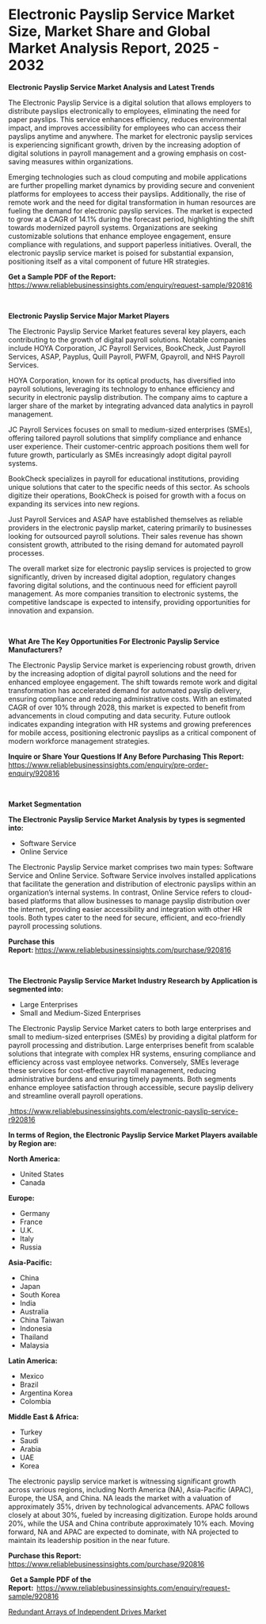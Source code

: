 <p><h1>Electronic Payslip Service Market Size, Market Share and Global Market Analysis Report, 2025 - 2032</h1></p><p><strong>Electronic Payslip Service Market Analysis and Latest Trends</strong></p>
<p><p>The Electronic Payslip Service is a digital solution that allows employers to distribute payslips electronically to employees, eliminating the need for paper payslips. This service enhances efficiency, reduces environmental impact, and improves accessibility for employees who can access their payslips anytime and anywhere. The market for electronic payslip services is experiencing significant growth, driven by the increasing adoption of digital solutions in payroll management and a growing emphasis on cost-saving measures within organizations.</p><p>Emerging technologies such as cloud computing and mobile applications are further propelling market dynamics by providing secure and convenient platforms for employees to access their payslips. Additionally, the rise of remote work and the need for digital transformation in human resources are fueling the demand for electronic payslip services. The market is expected to grow at a CAGR of 14.1% during the forecast period, highlighting the shift towards modernized payroll systems. Organizations are seeking customizable solutions that enhance employee engagement, ensure compliance with regulations, and support paperless initiatives. Overall, the electronic payslip service market is poised for substantial expansion, positioning itself as a vital component of future HR strategies.</p></p>
<p><strong>Get a Sample PDF of the Report:&nbsp;</strong> <a href="https://www.reliablebusinessinsights.com/enquiry/request-sample/920816?utm_campaign=2246&utm_medium=2&utm_source=Github&utm_content=ia&utm_term=07032025&utm_id=electronic-payslip-service">https://www.reliablebusinessinsights.com/enquiry/request-sample/920816</a></p>
<p>&nbsp;</p>
<p><strong>Electronic Payslip Service Major Market Players</strong></p>
<p><p>The Electronic Payslip Service Market features several key players, each contributing to the growth of digital payroll solutions. Notable companies include HOYA Corporation, JC Payroll Services, BookCheck, Just Payroll Services, ASAP, Payplus, Quill Payroll, PWFM, Gpayroll, and NHS Payroll Services.</p><p>HOYA Corporation, known for its optical products, has diversified into payroll solutions, leveraging its technology to enhance efficiency and security in electronic payslip distribution. The company aims to capture a larger share of the market by integrating advanced data analytics in payroll management.</p><p>JC Payroll Services focuses on small to medium-sized enterprises (SMEs), offering tailored payroll solutions that simplify compliance and enhance user experience. Their customer-centric approach positions them well for future growth, particularly as SMEs increasingly adopt digital payroll systems. </p><p>BookCheck specializes in payroll for educational institutions, providing unique solutions that cater to the specific needs of this sector. As schools digitize their operations, BookCheck is poised for growth with a focus on expanding its services into new regions.</p><p>Just Payroll Services and ASAP have established themselves as reliable providers in the electronic payslip market, catering primarily to businesses looking for outsourced payroll solutions. Their sales revenue has shown consistent growth, attributed to the rising demand for automated payroll processes.</p><p>The overall market size for electronic payslip services is projected to grow significantly, driven by increased digital adoption, regulatory changes favoring digital solutions, and the continuous need for efficient payroll management. As more companies transition to electronic systems, the competitive landscape is expected to intensify, providing opportunities for innovation and expansion.</p></p>
<p>&nbsp;</p>
<p><strong>What Are The Key Opportunities For Electronic Payslip Service Manufacturers?</strong></p>
<p><p>The Electronic Payslip Service market is experiencing robust growth, driven by the increasing adoption of digital payroll solutions and the need for enhanced employee engagement. The shift towards remote work and digital transformation has accelerated demand for automated payslip delivery, ensuring compliance and reducing administrative costs. With an estimated CAGR of over 10% through 2028, this market is expected to benefit from advancements in cloud computing and data security. Future outlook indicates expanding integration with HR systems and growing preferences for mobile access, positioning electronic payslips as a critical component of modern workforce management strategies.</p></p>
<p><strong>Inquire or Share Your Questions If Any Before Purchasing This Report:</strong> <a href="https://www.reliablebusinessinsights.com/enquiry/pre-order-enquiry/920816?utm_campaign=2246&utm_medium=2&utm_source=Github&utm_content=ia&utm_term=07032025&utm_id=electronic-payslip-service">https://www.reliablebusinessinsights.com/enquiry/pre-order-enquiry/920816</a></p>
<p>&nbsp;</p>
<p><strong>Market Segmentation</strong></p>
<p><strong>The Electronic Payslip Service Market Analysis by types is segmented into:</strong></p>
<p><ul><li>Software Service</li><li>Online Service</li></ul></p>
<p><p>The Electronic Payslip Service market comprises two main types: Software Service and Online Service. Software Service involves installed applications that facilitate the generation and distribution of electronic payslips within an organization’s internal systems. In contrast, Online Service refers to cloud-based platforms that allow businesses to manage payslip distribution over the internet, providing easier accessibility and integration with other HR tools. Both types cater to the need for secure, efficient, and eco-friendly payroll processing solutions.</p></p>
<p><strong>Purchase this Report:&nbsp;</strong><a href="https://www.reliablebusinessinsights.com/purchase/920816?utm_campaign=2246&utm_medium=2&utm_source=Github&utm_content=ia&utm_term=07032025&utm_id=electronic-payslip-service">https://www.reliablebusinessinsights.com/purchase/920816</a></p>
<p>&nbsp;</p>
<p><strong>The Electronic Payslip Service Market Industry Research by Application is segmented into:</strong></p>
<p><ul><li>Large Enterprises</li><li>Small and Medium-Sized Enterprises</li></ul></p>
<p><p>The Electronic Payslip Service Market caters to both large enterprises and small to medium-sized enterprises (SMEs) by providing a digital platform for payroll processing and distribution. Large enterprises benefit from scalable solutions that integrate with complex HR systems, ensuring compliance and efficiency across vast employee networks. Conversely, SMEs leverage these services for cost-effective payroll management, reducing administrative burdens and ensuring timely payments. Both segments enhance employee satisfaction through accessible, secure payslip delivery and streamline overall payroll operations.</p></p>
<p><a href="https://www.reliablebusinessinsights.com/electronic-payslip-service-r920816?utm_campaign=2246&utm_medium=2&utm_source=Github&utm_content=ia&utm_term=07032025&utm_id=electronic-payslip-service">&nbsp;https://www.reliablebusinessinsights.com/electronic-payslip-service-r920816</a></p>
<p><strong>In terms of Region, the Electronic Payslip Service Market Players available by Region are:</strong></p>
<p>
    <p> <strong> North America: </strong>
        <ul>
            <li>United States</li>
            <li>Canada</li>
        </ul>
        </p> 
    <p> <strong> Europe: </strong>
        <ul>
            <li>Germany</li>
            <li>France</li>
            <li>U.K.</li>
            <li>Italy</li>
            <li>Russia</li>
        </ul>
        </p> 
    <p> <strong> Asia-Pacific: </strong>
        <ul>
            <li>China</li>
            <li>Japan</li>
            <li>South Korea</li>
            <li>India</li>
            <li>Australia</li>
            <li>China Taiwan</li>
            <li>Indonesia</li>
            <li>Thailand</li>
            <li>Malaysia</li>
        </ul>
        </p> 
    <p> <strong> Latin America: </strong>
        <ul>
            <li>Mexico</li>
            <li>Brazil</li>
            <li>Argentina Korea</li>
            <li>Colombia</li>
        </ul>
        </p> 
    <p> <strong> Middle East & Africa: </strong>
        <ul>
            <li>Turkey</li>
            <li>Saudi</li>
            <li>Arabia</li>
            <li>UAE</li>
            <li>Korea</li>
        </ul>
    </p>
    </p>
<p><p>The electronic payslip service market is witnessing significant growth across various regions, including North America (NA), Asia-Pacific (APAC), Europe, the USA, and China. NA leads the market with a valuation of approximately 35%, driven by technological advancements. APAC follows closely at about 30%, fueled by increasing digitization. Europe holds around 20%, while the USA and China contribute approximately 10% each. Moving forward, NA and APAC are expected to dominate, with NA projected to maintain its leadership position in the near future.</p></p>
<p><strong>Purchase this Report: </strong><a href="https://www.reliablebusinessinsights.com/purchase/920816?utm_campaign=2246&utm_medium=2&utm_source=Github&utm_content=ia&utm_term=07032025&utm_id=electronic-payslip-service">https://www.reliablebusinessinsights.com/purchase/920816</a></p>
<p>&nbsp;<strong>Get a Sample PDF of the Report:&nbsp;&nbsp;</strong><a href="https://www.reliablebusinessinsights.com/enquiry/request-sample/920816?utm_campaign=2246&utm_medium=2&utm_source=Github&utm_content=ia&utm_term=07032025&utm_id=electronic-payslip-service">https://www.reliablebusinessinsights.com/enquiry/request-sample/920816</a></p>
<p><strong></strong></p>
<p><p><a href="https://github.com/MonroeBullock54/Market-Research-Report-List-1/blob/main/redundant-arrays-of-independent-drives-market.md?utm_campaign=2246&utm_medium=2&utm_source=Github&utm_content=ia&utm_term=07032025&utm_id=electronic-payslip-service">Redundant Arrays of Independent Drives Market</a></p></p>